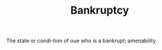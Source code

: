 ---
title: Bankruptcy
letter: B
permalink: "/definitions/bld-bankruptcy.html"
body: 1. The state or condi-tion of oue who is a bankrupt; amenability
published_at: '2018-07-07'
source: Black's Law Dictionary 2nd Ed (1910)
layout: post
---